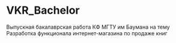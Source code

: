 # VKR_Bachelor
Выпускная бакалаврская работа КФ МГТУ им Баумана на тему Разработка функционала интернет-магазина по продаже книг
